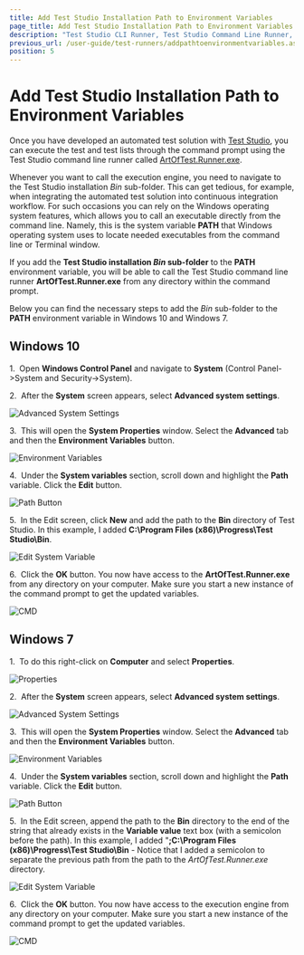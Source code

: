 ```yaml
---
title: Add Test Studio Installation Path to Environment Variables
page_title: Add Test Studio Installation Path to Environment Variables
description: "Test Studio CLI Runner, Test Studio Command Line Runner, Add the Test Studio installation folder as PATH in Environment Variables. Avoid always changing the working directory to the Test Studio Installation Bin folder by each call of the Test Studio execution engine ArtOftest.Runner.exe."
previous_url: /user-guide/test-runners/addpathtoenvironmentvariables.aspx, /user-guide/test-runners/addpathtoenvironmentvariables
position: 5
---
```

# Add Test Studio Installation Path to Environment Variables

Once you have developed an automated test solution with <a href="https://www.telerik.com/teststudio" target="_blank">Test Studio</a>, you can execute the test and test lists through the command prompt using the Test Studio command line runner called <a href="/features/test-runners/artoftest-runner" target="_blank">ArtOfTest.Runner.exe</a>.

Whenever you want to call the execution engine, you need to navigate to the Test Studio installation _Bin_ sub-folder. This can get tedious, for example, when integrating the automated test solution into continuous integration workflow. For such occasions you can rely on the Windows operating system features, which allows you to call an executable directly from the command line. Namely, this is the system variable __PATH__ that Windows operating system uses to locate needed executables from the command line or Terminal window.

If you add the __Test Studio installation _Bin_ sub-folder__ to the __PATH__ environment variable, you will be able to call the Test Studio command line runner __ArtOfTest.Runner.exe__ from any directory within the command prompt.

Below you can find the necessary steps to add the _Bin_ sub-folder to the __PATH__ environment variable in Windows 10 and Windows 7.

## Windows 10

1.&nbsp; Open __Windows Control Panel__ and navigate to __System__ (Control Panel->System and Security->System).

2.&nbsp; After the **System** screen appears, select **Advanced system settings**.

![Advanced System Settings][8]

3.&nbsp; This will open the **System Properties** window. Select the **Advanced** tab and then the **Environment Variables** button.

![Environment Variables][9]

4.&nbsp; Under the **System variables** section, scroll down and highlight the **Path** variable. Click the **Edit** button.

![Path Button][10]

5.&nbsp; In the Edit screen, click **New** and add the path to the **Bin** directory of Test Studio. In this example, I added **C:\Program Files (x86)\Progress\Test Studio\Bin**.

![Edit System Variable][11]

6.&nbsp; Click the **OK** button. You now have access to the __ArtOfTest.Runner.exe__ from any directory on your computer. Make sure you start a new instance of the command prompt to get the updated variables.

![CMD][12]

## Windows 7

1.&nbsp; To do this right-click on **Computer** and select **Properties**.

![Properties][1]

2.&nbsp; After the **System** screen appears, select **Advanced system settings**.

![Advanced System Settings][2]

3.&nbsp; This will open the **System Properties** window. Select the **Advanced** tab and then the **Environment Variables** button.

![Environment Variables][3]

4.&nbsp; Under the **System variables** section, scroll down and highlight the **Path** variable. Click the **Edit** button.

![Path Button][4]

5.&nbsp; In the Edit screen, append the path to the **Bin** directory to the end of the string that already exists in the **Variable value** text box (with a semicolon before the path). In this example, I added "**;C:\Program Files (x86)\Progress\Test Studio\Bin** - Notice that I added a semicolon to separate the previous path from the path to the *ArtOfTest.Runner.exe* directory.

![Edit System Variable][5]

6.&nbsp; Click the **OK** button. You now have access to the execution engine from any directory on your computer. Make sure you start a new instance of the command prompt to get the updated variables.

![CMD][6]

[1]: /img/features/test-runners/add-path-environment-variables/fig1.png
[2]: /img/features/test-runners/add-path-environment-variables/fig2.png
[3]: /img/features/test-runners/add-path-environment-variables/fig3.png
[4]: /img/features/test-runners/add-path-environment-variables/fig4.png
[5]: /img/features/test-runners/add-path-environment-variables/fig5.png
[6]: /img/features/test-runners/add-path-environment-variables/fig6.png
[7]: /img/features/test-runners/add-path-environment-variables/fig7.png
[8]: /img/features/test-runners/add-path-environment-variables/fig8.png
[9]: /img/features/test-runners/add-path-environment-variables/fig9.png
[10]: /img/features/test-runners/add-path-environment-variables/fig10.png
[11]: /img/features/test-runners/add-path-environment-variables/fig11.png
[12]: /img/features/test-runners/add-path-environment-variables/fig12.png
